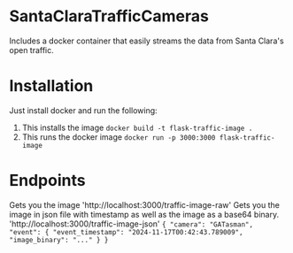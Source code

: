 # SantaClaraTrafficCameras
Includes a docker container that easily streams the data from Santa Clara's open traffic.

# Installation
Just install docker and run the following:
1. This installs the image
`docker build -t flask-traffic-image .`
2. This runs the docker image
`docker run -p 3000:3000 flask-traffic-image`

# Endpoints
Gets you the image
'http://localhost:3000/traffic-image-raw'
Gets you the image in json file with timestamp as well as the image as a base64 binary. 
'http://localhost:3000/traffic-image-json'
`
{
  "camera": "GATasman",
  "event": {
    "event_timestamp": "2024-11-17T00:42:43.789009",
    "image_binary": "..."
  }
}
`
